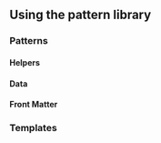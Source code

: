 ## Using the pattern library

### Patterns

#### Helpers

#### Data

#### Front Matter

### Templates
